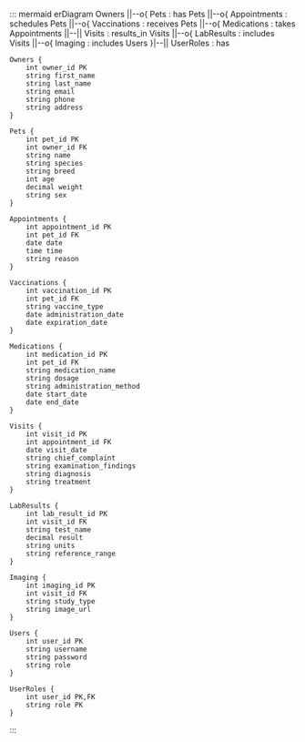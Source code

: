 ::: mermaid
erDiagram
    Owners ||--o{ Pets : has
    Pets ||--o{ Appointments : schedules
    Pets ||--o{ Vaccinations : receives
    Pets ||--o{ Medications : takes
    Appointments ||--|| Visits : results_in
    Visits ||--o{ LabResults : includes
    Visits ||--o{ Imaging : includes
    Users }|--|| UserRoles : has

    Owners {
        int owner_id PK
        string first_name
        string last_name
        string email
        string phone
        string address
    }

    Pets {
        int pet_id PK
        int owner_id FK
        string name
        string species
        string breed
        int age
        decimal weight
        string sex
    }

    Appointments {
        int appointment_id PK
        int pet_id FK
        date date
        time time
        string reason
    }

    Vaccinations {
        int vaccination_id PK
        int pet_id FK
        string vaccine_type
        date administration_date
        date expiration_date
    }

    Medications {
        int medication_id PK
        int pet_id FK
        string medication_name
        string dosage
        string administration_method
        date start_date
        date end_date
    }

    Visits {
        int visit_id PK
        int appointment_id FK
        date visit_date
        string chief_complaint
        string examination_findings
        string diagnosis
        string treatment
    }

    LabResults {
        int lab_result_id PK
        int visit_id FK
        string test_name
        decimal result
        string units
        string reference_range
    }

    Imaging {
        int imaging_id PK
        int visit_id FK
        string study_type
        string image_url
    }

    Users {
        int user_id PK
        string username
        string password
        string role
    }

    UserRoles {
        int user_id PK,FK
        string role PK
    }
:::

